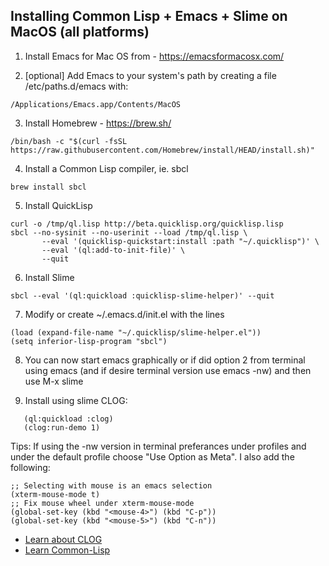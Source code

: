 ## Installing Common Lisp + Emacs + Slime on MacOS (all platforms)

1. Install Emacs for Mac OS from - https://emacsformacosx.com/

2. [optional] Add Emacs to your system's path by creating a
file /etc/paths.d/emacs with:
```
/Applications/Emacs.app/Contents/MacOS
```

3. Install Homebrew - https://brew.sh/
```
/bin/bash -c "$(curl -fsSL https://raw.githubusercontent.com/Homebrew/install/HEAD/install.sh)"
```

4. Install a Common Lisp compiler, ie. sbcl
```
brew install sbcl
```

5. Install QuickLisp
```
curl -o /tmp/ql.lisp http://beta.quicklisp.org/quicklisp.lisp
sbcl --no-sysinit --no-userinit --load /tmp/ql.lisp \
       --eval '(quicklisp-quickstart:install :path "~/.quicklisp")' \
       --eval '(ql:add-to-init-file)' \
       --quit
```

6. Install Slime
```
sbcl --eval '(ql:quickload :quicklisp-slime-helper)' --quit
```

7. Modify or create ~/.emacs.d/init.el with the lines
```
(load (expand-file-name "~/.quicklisp/slime-helper.el"))
(setq inferior-lisp-program "sbcl")
```

8. You can now start emacs graphically or if did option 2 from terminal
using emacs (and if desire terminal version use emacs -nw) and then use M-x slime

9. Install using slime CLOG:
```
   (ql:quickload :clog)
   (clog:run-demo 1)
```


Tips: If using the -nw version in terminal preferances under profiles and under
the default profile choose "Use Option as Meta". I also add the following:

```
;; Selecting with mouse is an emacs selection
(xterm-mouse-mode t)
;; Fix mouse wheel under xterm-mouse-mode
(global-set-key (kbd "<mouse-4>") (kbd "C-p"))
(global-set-key (kbd "<mouse-5>") (kbd "C-n"))
```


-  [Learn about CLOG](README.md)
-  [Learn Common-Lisp](LEARN.md)
